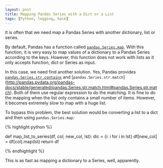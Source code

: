 ```yaml
---
layout: post
title: Mapping Pandas Series with a Dict or a List
tags: [Python, logging, hack]
---
```


It is often that we need map a Pandas Series with another dictionary, list or series.

By default, Pandas has a function called [`pandas.Series.map`](http://pandas.pydata.org/pandas-docs/stable/generated/pandas.Series.map.html). With this function, it is very easy to map values of a dictionary to a Pandas Series according to the keys. However, this function does not work with lists as it only accepts function, dict or Series as input.

In this case, we need find another solution. Yes, Pandas provides [`pandas.Series.str.contains`](http://pandas.pydata.org/pandas-docs/stable/generated/pandas.Series.str.contains.html) and [`pandas.Series.str.match`] (http://pandas.pydata.org/pandas-docs/stable/generated/pandas.Series.str.match.html#pandas.Series.str.match). Both of them use regular expression to do the matching. It is fine to do the mapping when the list only contains a small number of items. However, it becomes extremely slow to map with a huge list.

To bypass this problem, the best solution would be converting a list to a dict and then using `pandas.Series.map`:

{% highlight python %}

def map_list_to_series(df, col, new_col, lst):
    dic = {i: i for i in lst}
    df[new_col] = df[col].map(lst)
    return df

{% endhighlight %}

This is as fast as mapping a dictionary to a Series, well, apparently.
